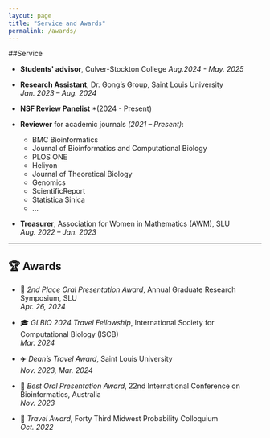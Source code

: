 ```yaml
---
layout: page
title: "Service and Awards"
permalink: /awards/
---
```


##Service

- **Students' advisor**, Culver-Stockton College
  *Aug.2024 - May. 2025*

- **Research Assistant**, Dr. Gong’s Group, Saint Louis University  
  *Jan. 2023 – Aug. 2024*

- **NSF Review Panelist** *(2024 - Present)

- **Reviewer** for academic journals *(2021 – Present)*:
  - BMC Bioinformatics  
  - Journal of Bioinformatics and Computational Biology  
  - PLOS ONE  
  - Heliyon  
  - Journal of Theoretical Biology  
  - Genomics  
  - ScientificReport
  - Statistica Sinica
  - ...

- **Treasurer**, Association for Women in Mathematics (AWM), SLU  
  *Aug. 2022 – Jan. 2023*

---

## 🏆 Awards

- 🥈 *2nd Place Oral Presentation Award*, Annual Graduate Research Symposium, SLU  
  *Apr. 26, 2024*

- 🎓 *GLBIO 2024 Travel Fellowship*, International Society for Computational Biology (ISCB)  
  *Mar. 2024*

- ✈️ *Dean’s Travel Award*, Saint Louis University  
  *Nov. 2023, Mar. 2024*

- 🥇 *Best Oral Presentation Award*, 22nd International Conference on Bioinformatics, Australia  
  *Nov. 2023*

- 🧭 *Travel Award*, Forty Third Midwest Probability Colloquium  
  *Oct. 2022*
